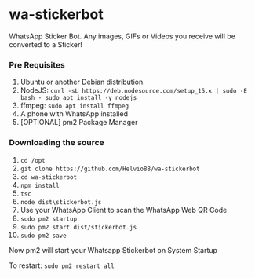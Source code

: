 # wa-stickerbot
WhatsApp Sticker Bot. Any images, GIFs or Videos you receive will be converted to a Sticker!

### Pre Requisites
1. Ubuntu or another Debian distribution.
2. NodeJS:
`curl -sL https://deb.nodesource.com/setup_15.x | sudo -E bash -
sudo apt install -y nodejs`
3. ffmpeg:
`sudo apt install ffmpeg`
4. A phone with WhatsApp installed
5. [OPTIONAL] pm2 Package Manager

### Downloading the source
1. `cd /opt`
2. `git clone https://github.com/Helvio88/wa-stickerbot`
3. `cd wa-stickerbot`
4. `npm install`
5. `tsc`
6. `node dist\stickerbot.js`
7. Use your WhatsApp Client to scan the WhatsApp Web QR Code
8. `sudo pm2 startup`
9. `sudo pm2 start dist/stickerbot.js`
10. `sudo pm2 save`

Now pm2 will start your Whatsapp Stickerbot on System Startup

To restart:
`sudo pm2 restart all`